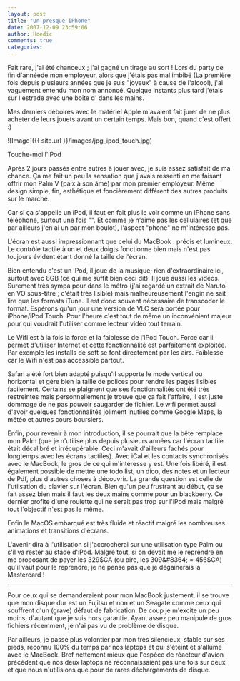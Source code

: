 ```yaml
---
layout: post
title: "Un presque-iPhone"
date: 2007-12-09 23:59:06
author: Hoedic
comments: true
categories: 
---
```



Fait rare, j'ai été chanceux ; j'ai gagné un tirage au sort ! Lors du party de fin d'annéede mon employeur, alors que j'étais pas mal imbibé (La première fois depuis plusieurs années que je suis "joyeux" à cause de l'alcool), j'ai vaguement entendu mon nom annoncé. Quelque instants plus tard j'étais  sur l'estrade avec une boîte d' dans les mains.

Mes derniers déboires avec le matériel Apple m'avaient fait jurer de ne plus acheter de leurs jouets avant un certain temps. Mais bon, quand c'est offert :)

![Image]({{ site.url }}/images/jpg_ipod_touch.jpg)
<div class="photoattrib">Touche-moi l'iPod</div>



Après 2 jours passés entre autres à jouer avec, je suis assez satisfait de ma chance. Ça me fait un peu la sensation que j'avais ressenti en me faisant offrir mon Palm V (paix à son âme) par mon premier employeur. Même design simple, fin, esthétique et foncièrement différent des autres produits sur le marché.

Car si ça s'appelle un iPod, il faut en fait plus le voir comme un iPhone sans téléphone, surtout une fois "". Et comme je n'aime pas les cellulaires (et que par ailleurs j'en ai un par mon boulot), l'aspect "phone" ne m'intéresse pas.

L'écran est aussi impressionnant que celui du MacBook : précis et lumineux. Le contrôle tactile à un et deux doigts fonctionne bien mais n'est pas toujours évident étant donné la taille de l'écran.

Bien entendu c'est un iPod, il joue de la musique; rien d'extraordinaire ici, surtout avec 8GB (ce qui me suffit bien ceci dit). Il joue aussi les vidéos. Surement très sympa pour dans le métro (j'ai regardé un extrait de Naruto en VO sous-titré ; c'était très lisible) mais malheureusement l'engin ne sait lire que les formats iTune. Il est donc souvent nécessaire de transcoder le format. Espérons qu'un jour une version de VLC sera portée pour iPhone/iPod Touch. Pour l'heure c'est tout de même un inconvénient majeur pour qui voudrait l'utiliser comme lecteur vidéo tout terrain.

Le Wifi est à la fois la force et la faiblesse de l'iPod Touch. Force car il permet d'utiliser Internet et cette fonctionnalité est parfaitement exploitée. Par exemple les installs de soft se font directement par les airs. Faiblesse car le Wifi n'est pas accessible partout.

Safari a été fort bien adapté puisqu'il supporte le mode vertical ou horizontal et gère bien la taille de polices pour rendre les pages lisibles facilement. Certains se plaignent que ses fonctionnalités ont été très restreintes mais personnellement je trouve que ça fait l'affaire, il est juste dommage de ne pas pouvoir saugarder de fichier. Le wifi permet aussi d'avoir quelques fonctionnalités joliment inutiles comme Google Maps, la météo et autres cours boursiers.

Enfin, pour revenir à mon introduction, il se pourrait que la bête remplace mon Palm (que je n'utilise plus depuis plusieurs années car l'écran tactile était décalibré et irrécupérable. Ceci m'avait d'ailleurs fachés pour longtemps avec les écrans tactiles). Avec iCal et les contacts synchronisés avec le MacBook, le gros de ce qui m'intéresse y est. Une fois libéré, il est également possible de mettre une todo list, un dico, des notes et un lecteur de Pdf, plus d'autres choses à découvrir. La grande question est celle de l'utilsation du clavier sur l'écran. Bien qu'un peu frustrant au début, ça se fait assez bien mais il faut les deux mains comme pour un blackberry. Ce dernier profite d'une roulette qui ne serait pas trop sur l'iPod mais malgré tout l'objectif n'est pas le même.

Enfin le MacOS embarqué est très fluide et réactif malgré les nombreuses animations et transitions d'écrans.

L'avenir dira à l'utilisation si j'accrocherai sur une utilisation type Palm ou s'il va rester au stade d'iPod. Malgré tout, si on devait me le reprendre en me proposant de payer les 329$CA (ou pire, les 309&#8364; = 456$CA) qu'il vaut pour le reprendre, je ne pense pas que je dégainerais la Mastercard !

***

Pour ceux qui se demanderaient pour mon MacBook justement, il se trouve que mon disque dur est un Fujitsu et non et un Seagate comme ceux qui souffrent d'un (grave) défaut de fabrication. De coup je m'excite un peu moins, d'autant que je suis hors garantie. Ayant assez peu manipulé de gros fichiers récemment, je n'ai pas vu de problème de disque.

Par ailleurs, je passe plus volontier par mon   très silencieux, stable sur ses pieds, reconnu 100% du temps par nos laptops et qui s'éteint et s'allume avec le MacBook. Bref nettement mieux que l'espèce de réacteur d'avion précédent que nos deux laptops ne reconnaissaient pas une fois sur deux et que nous n'utilisions que pour de rares déchargements de disque.